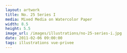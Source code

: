 ```yaml
---
layout: artwork
title: No. 25 Series I
media: Mixed Media on Watercolor Paper
width: 8.5
height: 5.5
image_url: /images/illustrations/no-25-series-i.jpg
date: 2011-02-06 09:00:00
tags: illustrations vue-privee
---
```

